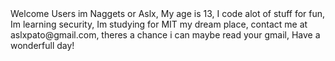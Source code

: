 <about>
Welcome Users im Naggets or Aslx,
My age is 13,
I code alot of stuff for fun,
Im learning security,
Im studying for MIT my dream place,
contact me at aslxpato@gmail.com, theres a chance i can maybe read your gmail, 
</about>
<ending>
Have a wonderfull day!
  </ending>
